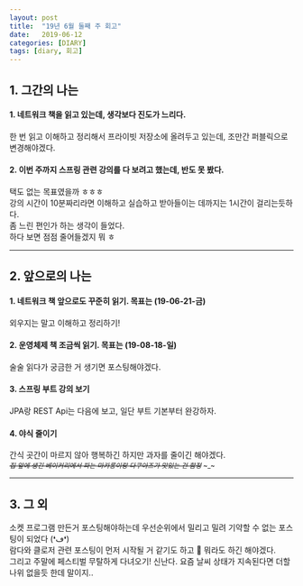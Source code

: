 ```yaml
---
layout: post
title:  "19년 6월 둘째 주 회고"
date:   2019-06-12
categories: [DIARY]
tags: [diary, 회고]
---
```


## 1. 그간의 나는

#### 1. 네트워크 책을 읽고 있는데, 생각보다 진도가 느리다.  
한 번 읽고 이해하고 정리해서 프라이빗 저장소에 올려두고 있는데, 조만간 퍼블릭으로 변경해야겠다.  

#### 2. 이번 주까지 스프링 관련 강의를 다 보려고 했는데, 반도 못 봤다.  
택도 없는 목표였을까 ㅎㅎㅎ  
강의 시간이 10분짜리라면 이해하고 실습하고 받아들이는 데까지는 1시간이 걸리는듯하다.  
좀 느린 편인가 하는 생각이 들었다.  
하다 보면 점점 줄어들겠지 뭐 ㅎ

---

## 2. 앞으로의 나는

#### 1. 네트워크 책 앞으로도 꾸준히 읽기. 목표는 (19-06-21-금)
외우지는 말고 이해하고 정리하기!

#### 2. 운영체제 책 조금씩 읽기. 목표는 (19-08-18-일)
술술 읽다가 궁금한 거 생기면 포스팅해야겠다.

#### 3. 스프링 부트 강의 보기
JPA랑 REST Api는 다음에 보고, 일단 부트 기본부터 완강하자.

#### 4. 야식 줄이기
간식 곳간이 마르지 않아 행복하긴 하지만 과자를 줄이긴 해야겠다.  
<small>*~~집 앞에 생긴 베이커리에서 파는 마카롱이랑 다쿠아즈가 맛있는 건 함정~~*  &#126;_&#126;</small>

---

## 3. 그 외
소켓 프로그램 만든거 포스팅해야하는데 우선순위에서 밀리고 밀려 기약할 수 없는 포스팅이 되었다 (❛ڡ❛)     
람다와 클로저 관련 포스팅이 먼저 시작될 거 같기도 하고 🤔 뭐라도 하긴 해야겠다.  
그리고 주말에 페스티벌 무탈하게 다녀오기! 신난다. 요즘 날씨 상태가 지속된다면 더할나위 없을듯 한데 말이지..  
